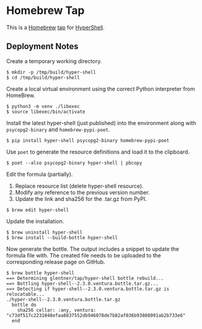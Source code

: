 Homebrew Tap
============

This is a [Homebrew][homebrew] [tap][tap] for [HyperShell][hypershell].

[homebrew]: https://brew.sh/
[tap]: https://docs.brew.sh/Taps.html
[hypershell]: https://github.com/glentner/hyper-shell

Deployment Notes
----------------

Create a temporary working directory.

```
$ mkdir -p /tmp/build/hyper-shell
$ cd /tmp/build/hyper-shell
```

Create a local virtual environment using the correct Python interpreter
from HomeBrew.

```
$ python3 -m venv ./libexec
$ source libexec/bin/activate
```

Install the latest hyper-shell (just published) into the environment
along with `psycopg2-binary` and `homebrew-pypi-poet`.

```
$ pip install hyper-shell psycopg2-binary homebrew-pypi-poet
```

Use `poet` to generate the resource definitions and load it to the
clipboard.

```
$ poet --also psycopg2-binary hyper-shell | pbcopy
```

Edit the formula (partially).

1. Replace resource list (delete hyper-shell resource).
2. Modify any reference to the previous version number.
3. Update the link and sha256 for the .tar.gz from PyPI.

```
$ brew edit hyper-shell
```

Update the installation.

```
$ brew uninstall hyper-shell
$ brew install --build-bottle hyper-shell
```

Now generate the bottle. The output includes a snippet to update
the formula file with. The created file needs to be uploaded to
the corresponding release page on GitHub.

```
$ brew bottle hyper-shell                
==> Determining glentner/tap/hyper-shell bottle rebuild...
==> Bottling hyper-shell--2.3.0.ventura.bottle.tar.gz...
==> Detecting if hyper-shell--2.3.0.ventura.bottle.tar.gz is relocatable...
./hyper-shell--2.3.0.ventura.bottle.tar.gz
  bottle do
    sha256 cellar: :any, ventura: "c73df517c2231048efaa8837552db946078de7b82af036b93808091ab2b733e6"
  end
```
